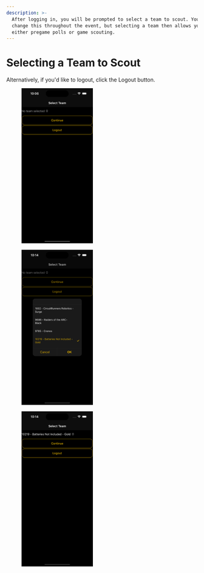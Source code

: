 ```yaml
---
description: >-
  After logging in, you will be prompted to select a team to scout. You can
  change this throughout the event, but selecting a team then allows you to do
  either pregame polls or game scouting.
---
```


# Selecting a Team to Scout

Alternatively, if you'd like to logout, click the Logout button.

<figure><img src="../.gitbook/assets/Team-1.png" alt="" width="188"><figcaption></figcaption></figure>

<figure><img src="../.gitbook/assets/Team-2.png" alt="" width="188"><figcaption></figcaption></figure>

<figure><img src="../.gitbook/assets/Team-3.png" alt="" width="188"><figcaption></figcaption></figure>
